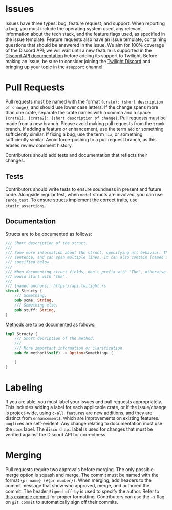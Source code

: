 # Issues

Issues have three types: bug, feature request, and support. When reporting a bug, you must include
the operating system used, any relevant information about the tech stack, and the feature flags
used, as specified in the issue template. Feature requests also have an issue template, containing
questions that should be answered in the issue. We aim for 100% coverage of the Discord API; we will
wait until a new feature is supported in the [Discord API documentation] before adding its support
to Twilight. Before making an issue, be sure to consider joining the [Twilight Discord] and bringing
up your topic in the `#support` channel.

# Pull Requests

Pull requests must be named with the format `{crate}: {short description of change}`, and should use
lower case letters. If the change spans more than one crate, separate the crate names with a comma
and a space: `{crate1}, {crate2}: {short description of change}`. Pull requests must be made from a
new branch. Please avoid making pull requests from the `trunk` branch. If adding a feature or
enhancement, use the term `add` or something sufficiently similar. If fixing a bug, use the term
`fix`, or something sufficiently similar. Avoid force-pushing to a pull request branch, as this
erases review comment history.

Contributors should add tests and documentation that reflects their changes.

## Tests

Contributors should write tests to ensure soundness in present and future code. Alongside regular
test, when `model` structs are involved, you can use `serde_test`. To ensure structs implement the
correct traits, use `static_assertions`.

## Documentation

Structs are to be documented as follows:
```rust
/// Short description of the struct.
///
/// Some more information about the struct, specifying all behavior. This can be more than one
/// sentence, and can span multiple lines. It can also contain [named anchors], which should be
/// specified below.
///
/// When documenting struct fields, don't prefix with "The", otherwise most documentation lines
/// would start with "the".
///
/// [named anchors]: https://api.twilight.rs
struct Structy {
    /// Something.
    pub some: String,
    /// Something else.
    pub stuff: String,
}
```

Methods are to be documented as follows:
```rust
impl Structy {
    /// Short decription of the method.
    ///
    /// More important information or clarification.
    pub fn method(&self) -> Option<Something> {

    }
}
```

# Labeling

If you are able, you must label your issues and pull requests appropriately. This includes adding a
label for each applicable crate, or if the issue/change is project-wide, using `c-all`. `feature`s
are new additions, and they are distinct from `enhancement`s, which are improvements on existing
features. `bugfix`es are self-evident. Any change relating to documentation must use the `docs`
label. The `discord api` label is used for changes that must be verified against the Discord API for
correctness.

# Merging

Pull requests require two approvals before merging. The only possible merge option is squash and
merge. The commit must be named with the format `{pr name} (#{pr number})`. When merging, add
headers to the commit message that show who approved, merge, and authored the commit. The header
`Signed-off-by` is used to specify the author. Refer to [this example commit] for proper formatting.
Contributors can use the `-s` flag on `git commit` to automatically sign off their commits.

[Discord API documentation]: https://github.com/discord/discord-api-docs
[Twilight Discord]: https://discord.gg/7jj8n7D
[this example commit]: https://github.com/twilight-rs/twilight/commit/bbab4a39769eac9f7f2d3878184f518a95645966

